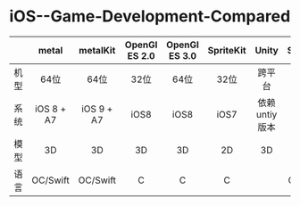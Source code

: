 # iOS--Game-Development-Compared


|            | metal          | metalKit       |OpenGl ES 2.0 |OpenGl ES 3.0 |SpriteKit     |Unity         |SceneKit      |
| ---------- | :-----------:  | :-----------:  |:-----------: |:-----------: |:-----------: |:-----------: |:-----------: |
| 机型        | 64位          |64位            | 32位          |64位          |  32位        |跨平台         |  32位        
| 系统        | iOS 8 + A7    |iOS 9 + A7      | iOS8          |iOS8          |  iOS7        |依赖untiy版本  |  iOS8       |
|         模型    | 3D             |3D            | 3D        |3D              |  2D          |3D            |  3D    |
|    语言      | OC/Swift     |OC/Swift       | C              |C              |  C            |       |OC/Swift


